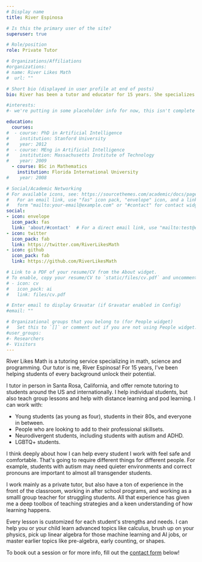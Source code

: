 ```yaml
---
# Display name
title: River Espinosa

# Is this the primary user of the site?
superuser: true

# Role/position
role: Private Tutor

# Organizations/Affiliations
#organizations:
# name: River Likes Math 
#  url: ""

# Short bio (displayed in user profile at end of posts)
bio: River has been a tutor and educator for 15 years. She specializes in teaching math, programming, and science, but also helps with reading, writing, and study skills.  

#interests:
#- we're putting in some placeholder info for now, this isn't complete yet! 

education:
  courses:
#  - course: PhD in Artificial Intelligence
#    institution: Stanford University
#    year: 2012
#  - course: MEng in Artificial Intelligence
#    institution: Massachusetts Institute of Technology
#    year: 2009
  - course: BSc in Mathematics
    institution: Florida International University
#    year: 2008

# Social/Academic Networking
# For available icons, see: https://sourcethemes.com/academic/docs/page-builder/#icons
#   For an email link, use "fas" icon pack, "envelope" icon, and a link in the
#   form "mailto:your-email@example.com" or "#contact" for contact widget.
social:
- icon: envelope
  icon_pack: fas
  link: 'about/#contact'  # For a direct email link, use "mailto:test@example.org".
- icon: twitter
  icon_pack: fab
  link: https://twitter.com/RiverLikesMath
- icon: github
  icon_pack: fab
  link: https://github.com/RiverLikesMath

# Link to a PDF of your resume/CV from the About widget.
# To enable, copy your resume/CV to `static/files/cv.pdf` and uncomment the lines below.
# - icon: cv
#   icon_pack: ai
#   link: files/cv.pdf

# Enter email to display Gravatar (if Gravatar enabled in Config)
#email: ""

# Organizational groups that you belong to (for People widget)
#   Set this to `[]` or comment out if you are not using People widget.
#user_groups:
#- Researchers
#- Visitors
---
```


River Likes Math is a tutoring service specializing in math, science and programming. Our tutor is me, River Espinosa! For 15 years, I've been helping students of every background unlock their potential. 

I tutor in person in Santa Rosa, California, and offer remote tutoring to students around the US and internationally. I help individual students, but also teach group lessons and help with distance learning and pod learning. I can work with:

* Young students (as young as four), students in their 80s, and everyone in between. 
* People who are looking to add to their professional skillsets.
* Neurodivergent students, including students with autism and ADHD. 
* LGBTQ+ students. 

I think deeply about how I can help every student I work with feel safe and comfortable. That's going to require different things for different people. For example, students with autism may need quieter environments and correct pronouns are important to almost all transgender students. 

I work mainly as a private tutor, but also have a ton of experience in the front of the classroom, working in after school programs, and working as a smaIll group teacher for struggling students. All that experience has given me a deep toolbox of teaching strategies and a keen understanding of how learning happens. 

Every lesson is customized for each student's strengths and needs. I can help you or your child learn advanced topics like calculus, brush up on your physics, pick up linear algebra for those machine learning and AI jobs, or master earlier topics like pre-algebra, early counting, or shapes.   

To book out a session or for more info, fill out the [contact form](#contact) below! 

 
   

